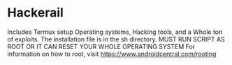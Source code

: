# Hackerail
Includes Termux setup Operating systems, Hacking tools, and a Whole ton of exploits.
The installation file is in the sh directory.
MUST RUN SCRIPT AS ROOT OR IT CAN RESET YOUR WHOLE OPERATING SYSTEM
For information on how to root, visit https://www.androidcentral.com/rooting

